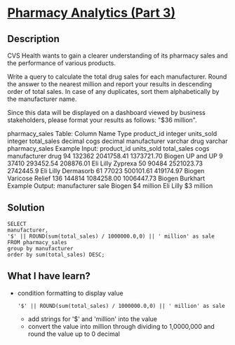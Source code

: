 # [Pharmacy Analytics (Part 3)](https://datalemur.com/questions/total-drugs-sales)

## Description   
CVS Health wants to gain a clearer understanding of its pharmacy sales and the performance of various products.

Write a query to calculate the total drug sales for each manufacturer. Round the answer to the nearest million and report your results in descending order of total sales. In case of any duplicates, sort them alphabetically by the manufacturer name.

Since this data will be displayed on a dashboard viewed by business stakeholders, please format your results as follows: "$36 million".

pharmacy_sales Table:
Column Name	Type
product_id	integer
units_sold	integer
total_sales	decimal
cogs	decimal
manufacturer	varchar
drug	varchar
pharmacy_sales Example Input:
product_id	units_sold	total_sales	cogs	manufacturer	drug
94	132362	2041758.41	1373721.70	Biogen	UP and UP
9	37410	293452.54	208876.01	Eli Lilly	Zyprexa
50	90484	2521023.73	2742445.9	Eli Lilly	Dermasorb
61	77023	500101.61	419174.97	Biogen	Varicose Relief
136	144814	1084258.00	1006447.73	Biogen	Burkhart
Example Output:
manufacturer	sale
Biogen	$4 million
Eli Lilly	$3 million

## Solution
```
SELECT 
manufacturer,
'$' || ROUND(sum(total_sales) / 1000000.0,0) || ' million' as sale
FROM pharmacy_sales
group by manufacturer
order by sum(total_sales) DESC;
```

## What I have learn?  
- condition formatting to display value 
  
  `'$' || ROUND(sum(total_sales) / 1000000.0,0) || ' million' as sale `

  - add strings for '$' and 'million' into the value 
  - convert the value into million through dividing to 1,0000,000 and round the value up to 0 decimal